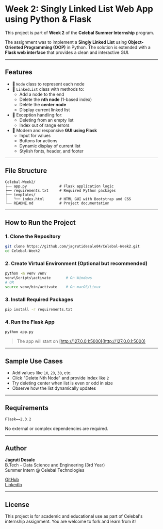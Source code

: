 
#  Week 2: Singly Linked List Web App using Python & Flask

This project is part of **Week 2** of the **Celebal Summer Internship** program.

The assignment was to implement a **Singly Linked List** using **Object-Oriented Programming (OOP)** in Python. The solution is extended with a **Flask web interface** that provides a clean and interactive GUI.

---

##  Features

- 🔹 `Node` class to represent each node
- 🔹 `LinkedList` class with methods to:
  - Add a node to the end
  - Delete the **nth node** (1-based index)
  - Delete the **center node**
  - Display current linked list
- 🔹 Exception handling for:
  - Deleting from an empty list
  - Index out of range errors
- 🔹 Modern and responsive **GUI using Flask**
  - Input for values
  - Buttons for actions
  - Dynamic display of current list
  - Stylish fonts, header, and footer

---

##  File Structure

```
Celebal-Week2/
├── app.py               # Flask application logic
├── requirements.txt     # Required Python packages
├── templates/
│   └── index.html       # HTML GUI with Bootstrap and CSS
└── README.md            # Project documentation
```

---

##  How to Run the Project

### 1. Clone the Repository

```bash
git clone https://github.com/jagrutidesale04/Celebal-Week2.git
cd Celebal-Week2
```

### 2. Create Virtual Environment (Optional but recommended)

```bash
python -m venv venv
venv\Scripts\activate       # On Windows
# OR
source venv/bin/activate    # On macOS/Linux
```

### 3.  Install Required Packages

```bash
pip install -r requirements.txt
```

### 4.  Run the Flask App

```bash
python app.py
```

> The app will start on [http://127.0.0.1:5000](http://127.0.0.1:5000)

---


## Sample Use Cases

- Add values like `10`, `20`, `30`, etc.
- Click "Delete Nth Node" and provide index like `2`
- Try deleting center when list is even or odd in size
- Observe how the list dynamically updates

---

##  Requirements

```txt
Flask==2.3.2
```

No external or complex dependencies are required.

---

##  Author

**Jagruti Desale**  
B.Tech – Data Science and Engineering (3rd Year)  
Summer Intern @ Celebal Technologies  

 [GitHub](https://github.com/jagrutidesale04)  
 [LinkedIn](https://www.linkedin.com/in/jagruti-desale-jd04)

---

##  License

This project is for academic and educational use as part of Celebal's internship assignment. You are welcome to fork and learn from it!
